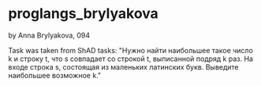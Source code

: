 # proglangs_brylyakova
by Anna Brylyakova, 094

Task was taken from ShAD tasks:
"Нужно найти наибольшее такое число k и строку t, что s совпадает со строкой t, выписанной подряд k раз. На входе строка s, состоящая из маленьких латинских букв.
Выведите наибольшее возможное k."
